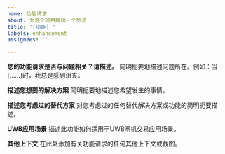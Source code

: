 ```yaml
---
name: 功能请求
about: 为这个项目提出一个想法
title: '[功能] '
labels: enhancement
assignees: ''

---
```


**您的功能请求是否与问题相关？请描述。**
简明扼要地描述问题所在。例如：当[......]时，我总是感到沮丧。

**描述您想要的解决方案**
简明扼要地描述您希望发生的事情。

**描述您考虑过的替代方案**
对您考虑过的任何替代解决方案或功能的简明扼要描述。

**UWB应用场景**
描述此功能如何适用于UWB闸机交易应用场景。

**其他上下文**
在此处添加有关功能请求的任何其他上下文或截图。